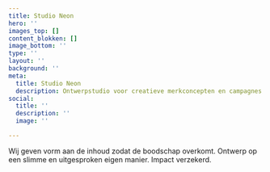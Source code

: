 ```yaml
---
title: Studio Neon
hero: ''
images_top: []
content_blokken: []
image_bottom: ''
type: ''
layout: ''
background: ''
meta:
  title: Studio Neon
  description: Ontwerpstudio voor creatieve merkconcepten en campagnes
social:
  title: ''
  description: ''
  image: ''

---
```

Wij geven vorm aan de inhoud zodat de boodschap overkomt. Ontwerp op een slimme en uitgesproken eigen manier. Impact verzekerd.